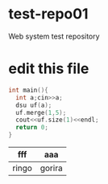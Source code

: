 # test-repo01
Web system test repository

# edit this file

```c++
int main(){
  int a;cin>>a;
  dsu uf(a);
  uf.merge(1,5);
  cout<<uf.size(1)<<endl;
  return 0;
}
```

|fff|aaa|
|---|---|
|ringo|gorira|
